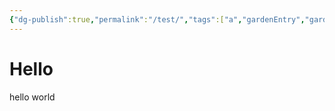 ```yaml
---
{"dg-publish":true,"permalink":"/test/","tags":["a","gardenEntry","gardenEntry","gardenEntry"]}
---
```


# Hello
hello world